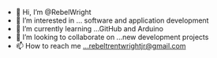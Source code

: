 - 👋 Hi, I’m @RebelWright
- 👀 I’m interested in ... software and application development
- 🌱 I’m currently learning ...GitHub and Arduino
- 💞️ I’m looking to collaborate on ...new development projects
- 📫 How to reach me ...rebeltrentwrightjr@gmail.com

<!---
RebelWright/RebelWright is a ✨ special ✨ repository because its `README.md` (this file) appears on your GitHub profile.
You can click the Preview link to take a look at your changes.
--->
